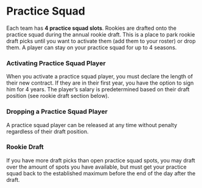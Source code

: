 # Practice Squad

Each team has **4 practice squad slots**.  Rookies are drafted onto the practice squad during the annual rookie draft.  This is a place to park rookie draft picks until you want to activate them (add them to your roster) or drop them.  A player can stay on your practice squad for up to 4 seasons.

### Activating Practice Squad Player

When you activate a practice squad player, you must declare the length of their new contract.  If they are in their first year, you have the option to sign him for 4 years.  The player’s salary is predetermined based on their draft position (see rookie draft section below).

### Dropping a Practice Squad Player

A practice squad player can be released at any time without penalty regardless of their draft position.

### Rookie Draft

If you have more draft picks than open practice squad spots, you may draft over the amount of spots you have available, but must get your practice squad back to the established maximum before the end of the day after the draft.
